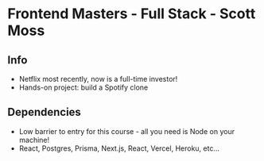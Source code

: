 # Frontend Masters - Full Stack - Scott Moss

## Info
- Netflix most recently, now is a full-time investor!
- Hands-on project: build a Spotify clone

## Dependencies
- Low barrier to entry for this course - all you need is Node on your machine!
- React, Postgres, Prisma, Next.js, React, Vercel, Heroku, etc...